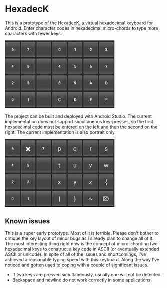 # HexadecK

This is a prototype of the HexadecK, a virtual hexadecimal keyboard for Android. Enter character
codes in hexadecimal micro-chords to type more characters with fewer keys.

<img src="images/screenshot-home-0.png" width="350" alt="preview screenshot"/>

The project can be built and deployed with Android Studio. The current implementation does not
support simultaneous key-presses, so the first hexadecimal code must be entered on the left and then
the second on the right. The current implementation is also portrait only.

<img src="images/screenshot-0x7_-0.png" width="350" alt="second preview screenshot"/>

## Known issues

This is a super early prototype. Most of it is terrible. Please don't bother to critique the key
layout of minor bugs as I already plan to change all of it. The most interesting thing right now is
the concept of micro-chording two hexadecimal keys to construct a key code in ASCII (or eventually
extended ASCII or unicode). In spite of all of the issues and shortcomings, I've achieved a 
reasonable typing speed with this keyboard. Along the way I've noticed and gotten used to coping 
with a couple of significant issues.

- If two keys are pressed simultaneously, usually one will not be detected.
- Backspace and newline do not work correctly in some applications.
